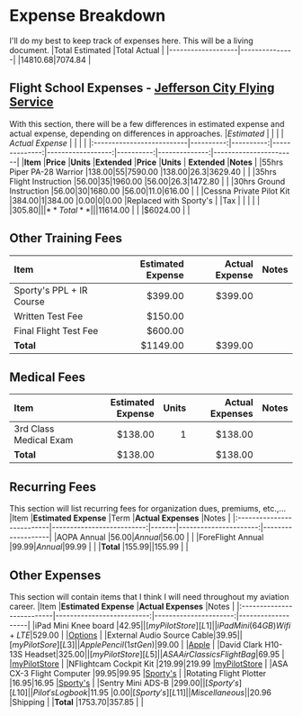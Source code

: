 # Expense Breakdown
I'll do my best to keep track of expenses here. This will be a living document.
|Total Estimated	|Total Actual	|
|-------------------|---------------|
|$14810.68			|$7074.84		|

## Flight School Expenses - [Jefferson City Flying Service][L0]
With this section, there will be a few differences in estimated expense and actual expense, depending on differences in approaches.
|*Estimated* 				|           |           |              	| *Actual Expense*  |           |              	|						|
|:--------------------------|----------:|----------:|--------------:|------------------:|----------:|--------------:|-----------------------|
|**Item**  					|**Price** 	|**Units** 	|**Extended** 	|**Price**			|**Units**	| **Extended**	|**Notes**				|
|55hrs Piper PA-28 Warrior	|$138.00	|55			|$7590.00		|$138.00			|26.3		|$3629.40		|						|
|35hrs Flight Instruction	|$56.00		|35			|$1960.00		|$56.00				|26.3		|$1472.80		|						|
|30hrs Ground Instruction	|$56.00		|30			|$1680.00		|$56.00				|11.0		|$616.00		|						|
|Cessna Private Pilot Kit	|$384.00	|1 			|$384.00		|$0.00				|0			|$0.00			|Replaced with Sporty's |
|Tax						|			|			|				|					|			|$305.80		|						|
|**Total**					|			|			|$11614.00		|					|			|$6024.00		|						|

## Other Training Fees
|**Item**  					|**Estimated Expense** 	|**Actual Expense** 	|**Notes**				|
|:--------------------------|----------------------:|----------------------:|-----------------------|
|Sporty's PPL + IR Course	|$399.00				|$399.00				|						|
|Written Test Fee			|$150.00				|						|						|
|Final Flight Test Fee		|$600.00				|						|						|
|**Total**					|$1149.00				|$399.00				|						|

## Medical Fees
|**Item**  					|**Estimated Expense** 	|**Units** 	|**Actual Expenses**	|**Notes**				|
|:--------------------------|----------------------:|----------:|----------------------:|-----------------------|
|3rd Class Medical Exam		|$138.00				|1			|$138.00				|						|
|**Total**					|$138.00				|			|$138.00				|						|

## Recurring Fees
This section will list recurring fees for organization dues, premiums, etc.,...
|Item						|**Estimated Expense**		|Term	|**Actual Expenses**	|Notes				|
|:--------------------------|--------------------------:|-------|----------------------:|-------------------|
|AOPA Annual				|$56.00						|Annual	|$56.00					|					|
|ForeFlight Annual			|$99.99						|Annual |$99.99	 				|		 			|
|**Total**					|$155.99					|		|$155.99				|					|

## Other Expenses
This section will contain items that I think I will need throughout my aviation career.
|Item						|**Estimated Expense**		|**Actual Expenses**	|Notes				|
|:--------------------------|--------------------------:|----------------------:|-------------------|
|iPad Mini Knee board		|$42.95						|						|[myPilotStore][L1]	|
|iPad Mini (64GB) Wifi+LTE	|$529.00					|						|[Options][L2]		|
|External Audio Source Cable|$39.95						|						|[myPilotSore][L3]	|
|Apple Pencil (1st Gen)		|$99.00						|						|[Apple][L4]		|
|David Clark H10-13S Headset|$325.00					|						|[myPilotStore][L5]	|
|ASA AirClassics Flight Bag	|$69.95						|						|[myPilotStore][L6]	|
|NFlightcam Cockpit Kit		|$219.99					|$219.99				|[myPilotStore][L7]	|
|ASA CX-3 Flight Computer	|$99.95						|$99.95					|[Sporty's][L8]		|
|Rotating Flight Plotter	|$16.95						|$16.95					|[Sporty's][L9]		|
|Sentry Mini ADS-B			|$299.00					|						|[Sporty's][L10]	|
|Pilot's Logbook			|$11.95						|$0.00					|[Sporty's][L11]	|
|Miscellaneous				|							|$20.96					|Shipping			|
|**Total**					|$1753.70					|$357.85				|					|


[L0]: https://jcfs.com
[L1]: https://mypilotstore.com/MyPilotStore/sep/13591
[L2]: https://foreflight.com/support/buying-guide/
[L3]: https://www.mypilotstore.com/mypilotstore/sep/3332
[L4]: https://www.apple.com/apple-pencil/
[L5]: https://mypilotstore.com/MyPilotStore/sep/1028
[L6]: https://mypilotstore.com/MyPilotStore/sep/2531
[L7]: https://www.sportys.com/nflightcam-cockpit-kit-for-gopro-hero9-black.html
[L8]: https://www.sportys.com/asa-cx-3-flight-computer.html
[L9]: https://www.sportys.com/ultimate-rotating-plotter-13-25.html
[L10]: https://www.sportys.com/foreflight-sentry-mini-ads-b-receiver.html
[L11]: https://www.sportys.com/pilot-s-flight-logbook-and-record.html